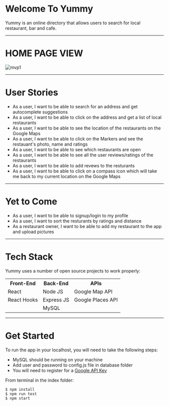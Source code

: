 # Welcome To Yummy

Yummy is an online directory that allows users to search for local restaurant, bar and cafe.
_________________________
# HOME PAGE VIEW

![mvp1](https://user-images.githubusercontent.com/34432441/93687826-edca9c80-fa8e-11ea-8cad-cb91bc1c7c85.png)

_________________________
# User Stories

* As a user, I want to be able to search for an address and get autocomplete suggestions
* As a user, I want to be able to click on the address and get a list of local restaurants
* As a user, I want to be able to see the location of the restaurants on the Google Maps
* As a user, I want to be able to click on the Markers and see the restauant's photo, name and ratings
* As a user, I want to be able to see which restaurants are open
* As a user, I want to be able to see all the user reviews/ratings of the restaurants
* As a user, I want to be able to add revews to the resturants
* As a user, I want to be able to click on a compass icon which will take me back to my current location on the Google Maps
_______________________

# Yet to Come
* As a user, I want to be able to signup/login to my profile
* As a user, I want to sort the resturants by ratings and distance
* As a restaurant owner, I want to be able to add my restaurant to the app and upload pictures
_______________________
# Tech Stack
Yummy uses a number of open source projects to work properly:

<table>
  <tr>
    <th>Front-End</th>
    <th>Back-End</th>
    <th>APIs</th>
  </tr>
  <tr>
    <td>React</td>
    <td>Node JS</td>
    <td>Google Map API</td>
    </tr>
  <tr>
    <td>React Hooks</td>
    <td>Express JS</td>
    <td>Google Places API</td>
  </tr>
  <tr>
    <td></td>
    <td>MySQL</td>
    <td></td>
  </tr>
</table>

_______________________
# Get Started
To run the app in your localhost, you will need to take the following steps:
- MySQL should be running on your machine
- Add user and password to config.js file in database folder
- You will need to register for a [Google API Key](https://developers.google.com/maps/documentation/javascript/get-api-key)

From terminal in the index folder:
```
$ npm install
$ npm run test
$ npm start
```